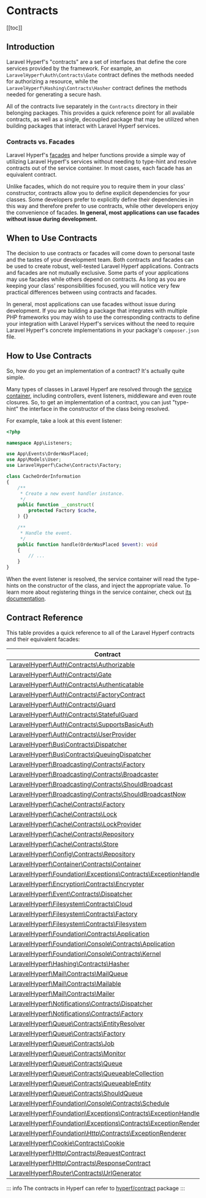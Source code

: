 # Contracts
[[toc]]

## Introduction

Laravel Hyperf's "contracts" are a set of interfaces that define the core services provided by the framework. For example, an `LaravelHyperf\Auth\Contracts\Gate` contract defines the methods needed for authorizing a resource, while the `LaravelHyperf\Hashing\Contracts\Hasher` contract defines the methods needed for generating a secure hash.

All of the contracts live separately in the `Contracts` directory in their belonging packages. This provides a quick reference point for all available contracts, as well as a single, decoupled package that may be utilized when building packages that interact with Laravel Hyperf services.

### Contracts vs. Facades

Laravel Hyperf's [facades](/docs/facades) and helper functions provide a simple way of utilizing Laravel Hyperf's services without needing to type-hint and resolve contracts out of the service container. In most cases, each facade has an equivalent contract.

Unlike facades, which do not require you to require them in your class' constructor, contracts allow you to define explicit dependencies for your classes. Some developers prefer to explicitly define their dependencies in this way and therefore prefer to use contracts, while other developers enjoy the convenience of facades. **In general, most applications can use facades without issue during development.**

## When to Use Contracts

The decision to use contracts or facades will come down to personal taste and the tastes of your development team. Both contracts and facades can be used to create robust, well-tested Laravel Hyperf applications. Contracts and facades are not mutually exclusive. Some parts of your applications may use facades while others depend on contracts. As long as you are keeping your class' responsibilities focused, you will notice very few practical differences between using contracts and facades.

In general, most applications can use facades without issue during development. If you are building a package that integrates with multiple PHP frameworks you may wish to use the corresponding contracts to define your integration with Laravel Hyperf's services without the need to require Laravel Hyperf's concrete implementations in your package's `composer.json` file.

## How to Use Contracts

So, how do you get an implementation of a contract? It's actually quite simple.

Many types of classes in Laravel Hyperf are resolved through the [service container](/docs/container), including controllers, event listeners, middleware and even route closures. So, to get an implementation of a contract, you can just "type-hint" the interface in the constructor of the class being resolved.

For example, take a look at this event listener:

```php
<?php

namespace App\Listeners;

use App\Events\OrderWasPlaced;
use App\Models\User;
use LaravelHyperf\Cache\Contracts\Factory;

class CacheOrderInformation
{
    /**
     * Create a new event handler instance.
     */
    public function __construct(
        protected Factory $cache,
    ) {}

    /**
     * Handle the event.
     */
    public function handle(OrderWasPlaced $event): void
    {
        // ...
    }
}
```

When the event listener is resolved, the service container will read the type-hints on the constructor of the class, and inject the appropriate value. To learn more about registering things in the service container, check out [its documentation](/docs/container).

<a name="contract-reference"></a>
## Contract Reference

This table provides a quick reference to all of the Laravel Hyperf contracts and their equivalent facades:

| Contract                                                                                                                                               | References Facade         |
|--------------------------------------------------------------------------------------------------------------------------------------------------------|---------------------------|
| [LaravelHyperf\Auth\Contracts\Authorizable](https://github.com/laravel-hyperf/components/blob/master/src/auth/src/Contracts/Authorizable.php)                 |  &nbsp;                   |
| [LaravelHyperf\Auth\Contracts\Gate](https://github.com/laravel-hyperf/components/blob/master/src/auth/src/Contracts/Gate.php)                                 | `Gate`                    |
| [LaravelHyperf\Auth\Contracts\Authenticatable](https://github.com/laravel-hyperf/components/blob/master/src/auth/src/Contracts/Authenticatable.php)                         |  &nbsp;                   |
| [LaravelHyperf\Auth\Contracts\FactoryContract](https://github.com/laravel-hyperf/components/blob/master/src/auth/src/Contracts/FactoryContract.php)                                         | `Auth`                    |
| [LaravelHyperf\Auth\Contracts\Guard](https://github.com/laravel-hyperf/components/blob/master/src/auth/src/Contracts/Guard.php)                                             | `Auth::guard()`         |
| [LaravelHyperf\Auth\Contracts\StatefulGuard](https://github.com/laravel-hyperf/components/blob/master/src/auth/src/Contracts/StatefulGuard.php)                             | &nbsp;                    |
| [LaravelHyperf\Auth\Contracts\SupportsBasicAuth](https://github.com/laravel-hyperf/components/blob/master/src/auth/src/Contracts/SupportsBasicAuth.php)                     | &nbsp;                    |
| [LaravelHyperf\Auth\Contracts\UserProvider](https://github.com/laravel-hyperf/components/blob/master/src/auth/src/Contracts/UserProvider.php)                               | &nbsp;                    |
| [LaravelHyperf\Bus\Contracts\Dispatcher](https://github.com/laravel-hyperf/components/blob/master/src/bus/src/Contracts/Dispatcher.php)                               | `Bus`                    |
| [LaravelHyperf\Bus\Contracts\QueuingDispatcher](https://github.com/laravel-hyperf/components/blob/master/src/bus/src/Contracts/QueuingDispatcher.php)                               | `Bus::dispatchToQueue()`        |
| [LaravelHyperf\Broadcasting\Contracts\Factory](https://github.com/laravel-hyperf/components/blob/master/src/broadcasting/src/Contracts/Factory.php)                               | `Broadcast`                  |
| [LaravelHyperf\Broadcasting\Contracts\Broadcaster](https://github.com/laravel-hyperf/components/blob/master/src/broadcasting/src/Contracts/Broadcaster.php)                               | `Broadcast::connection()`           |
| [LaravelHyperf\Broadcasting\Contracts\ShouldBroadcast](https://github.com/laravel-hyperf/components/blob/master/src/broadcasting/src/Contracts/ShouldBroadcast.php)                               | &nbsp;                    |
| [LaravelHyperf\Broadcasting\Contracts\ShouldBroadcastNow](https://github.com/laravel-hyperf/components/blob/master/src/broadcasting/src/Contracts/ShouldBroadcastNow.php)                               | &nbsp;                    |
| [LaravelHyperf\Cache\Contracts\Factory](https://github.com/laravel-hyperf/components/blob/master/src/cache/src/Contracts/Factory.php)                                       | `Cache`                   |
| [LaravelHyperf\Cache\Contracts\Lock](https://github.com/laravel-hyperf/components/blob/master/src/cache/src/Contracts/Lock.php)                                             | &nbsp;                    |
| [LaravelHyperf\Cache\Contracts\LockProvider](https://github.com/laravel-hyperf/components/blob/master/src/cache/src/Contracts/LockProvider.php)                             | &nbsp;                    |
| [LaravelHyperf\Cache\Contracts\Repository](https://github.com/laravel-hyperf/components/blob/master/src/cache/src/Contracts/Repository.php)                                 | `Cache::driver()`         |
| [LaravelHyperf\Cache\Contracts\Store](https://github.com/laravel-hyperf/components/blob/master/src/cache/src/Contracts/Store.php)                                           | &nbsp;                    |
| [LaravelHyperf\Config\Contracts\Repository](https://github.com/laravel-hyperf/components/blob/master/src/config/src/Contracts/Repository.php)                               | `Config`                  |
| [LaravelHyperf\Container\Contracts\Container](https://github.com/laravel-hyperf/components/blob/master/src/container/src/Contracts/Container.php)                               | `App`                  |
| [LaravelHyperf\Foundation\Exceptions\Contracts\ExceptionHandler](https://github.com/laravel-hyperf/components/blob/master/src/foundation/src/Exceptions/Contracts/ExceptionHandler.php)                               | &nbsp;                  |
| [LaravelHyperf\Encryption\Contracts\Encrypter](https://github.com/laravel-hyperf/components/blob/master/src/encryption/src/Contracts/ReposEncrypteritory.php)                               | `Crypt`                  |
| [LaravelHyperf\Event\Contracts\Dispatcher](https://github.com/laravel-hyperf/components/blob/master/src/event/src/Contracts/Dispatcher.php)                               | `Event`                  |
| [LaravelHyperf\Filesystem\Contracts\Cloud](https://github.com/laravel-hyperf/components/blob/master/src/filesystem/src/Contracts/Cloud.php)                           | `Storage::cloud()`                    |
| [LaravelHyperf\Filesystem\Contracts\Factory](https://github.com/laravel-hyperf/components/blob/master/src/filesystem/src/Contracts/Factory.php)                           | `Storage`                    |
| [LaravelHyperf\Filesystem\Contracts\Filesystem](https://github.com/laravel-hyperf/components/blob/master/src/filesystem/src/Contracts/Filesystem.php)                           | `Storage::disk()`                    |
| [LaravelHyperf\Foundation\Contracts\Application](https://github.com/laravel-hyperf/components/blob/master/src/foundation/src/Contracts/Application.php)                           | `App`                    |
| [LaravelHyperf\Foundation\Console\Contracts\Application](https://github.com/laravel-hyperf/components/blob/master/src/foundation/src/Console/Contracts/Application.php)                           | &nbsp;                    |
| [LaravelHyperf\Foundation\Console\Contracts\Kernel](https://github.com/laravel-hyperf/components/blob/master/src/foundation/src/Console/Contracts/Kernel.php)                           | `Artisan`                    |
| [LaravelHyperf\Hashing\Contracts\Hasher](https://github.com/laravel-hyperf/components/blob/master/src/hashing/src/Contracts/Hasher.php)                           | `Hash`                    |
| [LaravelHyperf\Mail\Contracts\MailQueue](https://github.com/laravel-hyperf/components/blob/master/src/mail/src/Contracts/MailQueue.php)                           | `Mail::queue()`                    |
| [LaravelHyperf\Mail\Contracts\Mailable](https://github.com/laravel-hyperf/components/blob/master/src/mail/src/Contracts/Mailable.php)                           | &nbsp;                    |
| [LaravelHyperf\Mail\Contracts\Mailer](https://github.com/laravel-hyperf/components/blob/master/src/mail/src/Contracts/Mailer.php)                           | `Mail`                    |
| [LaravelHyperf\Notifications\Contracts\Dispatcher](https://github.com/laravel-hyperf/components/blob/master/src/notifications/src/Contracts/Dispatcher.php)                           | `Notification`                    |
| [LaravelHyperf\Notifications\Contracts\Factory](https://github.com/laravel-hyperf/components/blob/master/src/notifications/src/Contracts/Factory.php)                           | `Notification`                    |
| [LaravelHyperf\Queue\Contracts\EntityResolver](https://github.com/laravel-hyperf/components/blob/master/src/queue/src/Contracts/EntityResolver.php)                           | &nbsp;                    |
| [LaravelHyperf\Queue\Contracts\Factory](https://github.com/laravel-hyperf/components/blob/master/src/queue/src/Contracts/Factory.php)                           | `Queue`                    |
| [LaravelHyperf\Queue\Contracts\Job](https://github.com/laravel-hyperf/components/blob/master/src/queue/src/Contracts/Job.php)                           | &nbsp;                    |
| [LaravelHyperf\Queue\Contracts\Monitor](https://github.com/laravel-hyperf/components/blob/master/src/queue/src/Contracts/Factory.php)                           | `Queue`                    |
| [LaravelHyperf\Queue\Contracts\Queue](https://github.com/laravel-hyperf/components/blob/master/src/queue/src/Contracts/Queue.php)                           | `Queue::connection()`                    |
| [LaravelHyperf\Queue\Contracts\QueueableCollection](https://github.com/laravel-hyperf/components/blob/master/src/queue/src/Contracts/QueueableCollection.php)                           | &nbsp;                    |
| [LaravelHyperf\Queue\Contracts\QueueableEntity](https://github.com/laravel-hyperf/components/blob/master/src/queue/src/Contracts/QueueableEntity.php)                           | &nbsp;                    |
| [LaravelHyperf\Queue\Contracts\ShouldQueue](https://github.com/laravel-hyperf/components/blob/master/src/queue/src/Contracts/ShouldQueue.php)                           | &nbsp;                    |
| [LaravelHyperf\Foundation\Console\Contracts\Schedule](https://github.com/laravel-hyperf/components/blob/master/src/foundation/src/Console/Contracts/Schedule.php)                           | `Schedule`                    |
| [LaravelHyperf\Foundation\Exceptions\Contracts\ExceptionHandler](https://github.com/laravel-hyperf/components/blob/master/src/foundation/src/Exceptions/Contracts/ExceptionHandler.php)                           | &nbsp;                    |
| [LaravelHyperf\Foundation\Exceptions\Contracts\ExceptionRenderer](https://github.com/laravel-hyperf/components/blob/master/src/foundation/src/Exceptions/Contracts/ExceptionRenderer.php)                           | &nbsp;                    |
| [LaravelHyperf\Foundation\Http\Contracts\ExceptionRenderer](https://github.com/laravel-hyperf/components/blob/master/src/foundation/src/Http/Contracts/MiddlewareContract.php)                           | &nbsp;                    |
| [LaravelHyperf\Cookie\Contracts\Cookie](https://github.com/laravel-hyperf/components/blob/master/src/cookie/src/Contracts/Cookie.php)                                     | `Cookie`                  |
| [LaravelHyperf\Http\Contracts\RequestContract](https://github.com/laravel-hyperf/components/blob/master/src/http/src/Contracts/RequestContract.php)                                           | `Request`                    |
| [LaravelHyperf\Http\Contracts\ResponseContract](https://github.com/laravel-hyperf/components/blob/master/src/http/src/Contracts/ResponseContract.php)                                           | `Response`                    |
| [LaravelHyperf\Router\Contracts\UrlGenerator](https://github.com/laravel-hyperf/components/blob/master/src/router/src/Contracts/UrlGenerator.php)                         | `URL`                     |

::: info
The contracts in Hyperf can refer to [hyperf/contract](https://github.com/hyperf/hyperf/tree/master/src/contract/src) package
:::